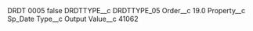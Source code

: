 <?xml version="1.0" encoding="UTF-8"?>
<CustomMetadata xmlns="http://soap.sforce.com/2006/04/metadata" xmlns:xsi="http://www.w3.org/2001/XMLSchema-instance" xmlns:xsd="http://www.w3.org/2001/XMLSchema">
    <label>DRDT 0005</label>
    <protected>false</protected>
    <values>
        <field>DRDTTYPE__c</field>
        <value xsi:type="xsd:string">DRDTTYPE_05</value>
    </values>
    <values>
        <field>Order__c</field>
        <value xsi:type="xsd:double">19.0</value>
    </values>
    <values>
        <field>Property__c</field>
        <value xsi:type="xsd:string">Sp_Date</value>
    </values>
    <values>
        <field>Type__c</field>
        <value xsi:type="xsd:string">Output</value>
    </values>
    <values>
        <field>Value__c</field>
        <value xsi:type="xsd:string">41062</value>
    </values>
</CustomMetadata>
